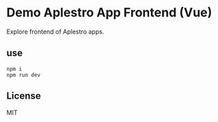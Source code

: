 # Demo Aplestro App Frontend (Vue)

Explore frontend of Aplestro apps.

## use ##


```
npm i
npm run dev

```

## License ##
MIT
